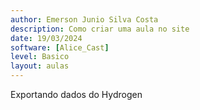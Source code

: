 ```yaml
---
author: Emerson Junio Silva Costa
description: Como criar uma aula no site
date: 19/03/2024
software: [Alice_Cast]
level: Basico
layout: aulas
---
```


Exportando dados do Hydrogen
